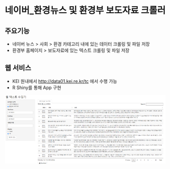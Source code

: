# 네이버_환경뉴스 및 환경부 보도자료 크롤러


## 주요기능
- 네이버 뉴스 > 사회 > 환경 카테고리 내에 있는 데이터 크롤링 및 파일 저장
- 환경부 홈페이지  > 보도자료에 있는 텍스트 크롤링 및 파일 저장

## 웹 서비스
- KEI 원내에서 http://data01.kei.re.kr/tc 에서 수행 가능
- R Shiny를 통해 App 구현

<img src = "https://github.com/keibigdata/dyjin_2020/blob/master/6_%EB%84%A4%EC%9D%B4%EB%B2%84_%ED%99%98%EA%B2%BD%EB%89%B4%EC%8A%A4_%EB%B0%8F_%ED%99%98%EA%B2%BD%EB%B6%80_%EB%B3%B4%EB%8F%84%EC%9E%90%EB%A3%8C_%ED%81%AC%EB%A1%A4%EB%9F%AC/images/1.png?raw=true">
